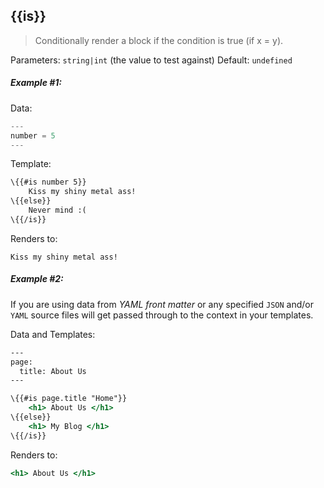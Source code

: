 ## \{{is}}

> Conditionally render a block if the condition is true (if x = y).

Parameters: `string|int` (the value to test against)
Default: `undefined`

##### Example #1:

Data:

```js
---
number = 5
---
```

Template:

```handlebars
\{{#is number 5}}
    Kiss my shiny metal ass!
\{{else}}
    Never mind :(
\{{/is}}
```

Renders to:

```
Kiss my shiny metal ass!
```

##### Example #2:

If you are using data from _YAML front matter_ or any specified `JSON` and/or `YAML` source files will get passed through to the context in your templates.

Data and Templates:

```handlebars
---
page:
  title: About Us
---

\{{#is page.title "Home"}}
    <h1> About Us </h1>
\{{else}}
    <h1> My Blog </h1>
\{{/is}}
```

Renders to:

```handlebars
<h1> About Us </h1>
```